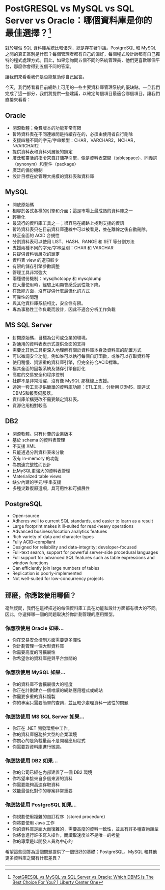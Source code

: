 # PostGRESQL vs MySQL vs SQL Server vs Oracle：哪個資料庫是你的最佳選擇？[^1]

對於哪個 SQL 資料庫系統比較優秀，總是存在著爭議。PostgreSQL 和 MySQL 之間的真正區別是什麼？每個管理者都有自己的偏好，每個程式設計師都有自己獨特的程式處理方式。因此，如果您詢問五個不同的系統管理員，他們更喜歡哪個平台，那麼你會得到五個不同的答案。

讓我們來看看我們是否能幫助你自己回答。

今天，我們將看看目前網路上可用的一些主要資料庫管理系統的優缺點。一旦我們完成了這一部分，我們將提供一些建議，以確定每個項目最適合哪個項目。讓我們直接來看看：

## Oracle

* 閉源軟體；免費版本的功能非常有限
* 暫時資料表在不同連線間是持續存在的，必須由使用者自行刪除
* 支援四種不同的字元/字串類型：CHAR，VARCHAR2，NCHAR，NVARCHAR2
* 提供資料表和資料列層級的鎖定
* 廣泛和靈活的指令來自訂儲存引擎，像是資料表空間（tablespace）、同義詞（synonym）和套件（package）
* 廣泛的備份機制
* 設計目標在於管理大規模的資料表和資料庫

## MySQL

* 開放原始碼
* 相容於各式各樣的引擎和介面；這是市場上最成熟的資料庫之一
* 輕量化
* 最流行的資料庫工具之一；很容易在網路上找到支援的資訊
* 暫時資料表只在目前資料庫連線中可以被看見，並在離線之後自動刪除。
* 缺乏全面的 ACID 合規性
* 分割資料表可以使用 LIST、HASH、RANGE 和 SET 等分割方法
* 支援兩種不同的字元/字串型別：CHAR 和 VARCHAR
* 只提供資料表層次的鎖定
* 資料表 view 的選項較少
* 有限的儲存引擎參數調整
* 管理工具非常強大
* 兩種備份機制：mysqlhotcopy 和 mysqldump
* 在大量使用時，經驗上明顯會感受到性能下降。
* 在效能方面，沒有提供什麼最佳化的方式
* 可靠性的問題
* 與其他資料庫系統相比，安全性有限。
* 專為事務性工作負載而設計，因此不適合分析工作負載

## MS SQL Server

* 封閉原始碼，目標為公司或企業的環境。
* 對通用的資料表表示式提供全面的支持
* 需要比其他工具更深入地理解有關於資料庫本身及資料庫的配置方式
* 可以微調安全功能，例如誰可以執行每個自訂函數，或誰可以存取資料等
* 使用稍慢、資源重的資料庫引擎，但完全符合ACID標準。
* 極其全面的回報系統及儲存引擎自訂化
* 高度的交易安全和程序控制
* 社群不是非常活躍，沒有像 MySQL 那樣線上支援。
* 透過一套工具提供簡單的資料庫功能：ETL工具，分析用 DBMS，關連式 DBMS和報表伺服器。
* 資料庫架構更改不需要鎖定資料表。
* 資源佔用相對較高

## DB2

* 閉源軟體。只有付費的企業版本
* 基於 schema 的資料表管理
* 不支援 XML
* 只能通過分割資料表來分散
* 沒有 In-memory 的功能
* 為關連完整性而設計
* 比MySQL更強大的資料表管理
* Materialized table views
* 缺少內建的字元/字串支援
* 多種災難復原選項，具可用性和可擴展性

## PostgreSQL

* Open-source
* Adheres well to current SQL standards, and easier to learn as a result
* Large footprint makes it ill-suited for read-heavy operations
* Advanced business/location analytics features
* Rich variety of data and character types
* Fully ACID-compliant
* Designed for reliability and data-integrity; developer-focused
* Full-text search, support for powerful server-side procedural languages
* Full support for advanced SQL features such as table expressions and window functions
* Can efficiently join large numbers of tables
* Replication is poorly-implemented
* Not well-suited for low-concurrency projects

## 那麼，你應該使用哪個？

毫無疑問，我們在這裡描述的每個資料庫工具在功能和設計方面都有很大的不同。因此，你選擇哪一個的問題取決於你計劃管理的應用類型。

### 你應該使用 Oracle 如果...

* 你在交易安全控制方面需要更多彈性
* 你計劃管理一個大型資料庫
* 你需要高度的可擴展性
* 你希望你的資料庫是與平台無關的

### 你應該使用 MySQL 如果…

* 你的資料庫不會擴展很大的程度
* 你正在計劃建立一個唯讀的網路應用程式或網站
* 你需要多重的資料複製
* 你的專案只需要簡單的查詢，並且較少處理資料一致性的問題

### 你應該使用 MS SQL Server 如果...

* 你正在 .NET 開發環境中工作。
* 你的資料庫服務於大型的企業環境
* 你關心的是負載量而不是開發應用程式
* 你需要對資料庫進行微調。

### 你應該使用 DB2 如果...

* 你的公司已經在內部建置了一個 DB2 環境
* 你希望串接來自多個來源的資料
* 你需要能夠高速存取資料
* 效能最佳化對你的專案非常重要

### 你應該使用 PostgreSQL 如果…

* 你規劃使用複雜的自訂程序（stored procedure）
* 你將要使用 Java 工作
* 你的資料庫是龐大而復雜的，需要高度的資料一致性，並且有許多種查詢類型
* 你將會進行許多寫入操作，而讀取速度並不是唯一的考量
* 你的專案是以開發人員為中心的

希望這些回答為這個問題提供了一個很好的基礎：PostgreSQL、MySQL 和其他更多資料庫之間有什麼差異？

---

[^1]:  [PostGRESQL vs MySQL vs SQL Server vs Oracle: Which DBMS Is The Best Choice For You? \| Liberty Center One](https://www.libertycenterone.com/blog/postgresql-vs-mysql-vs-sql-server-vs-oracle/)

